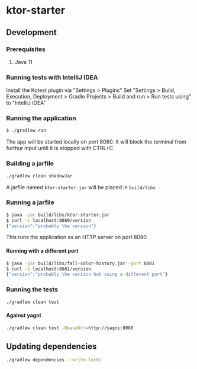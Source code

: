 # ktor-starter
## Development
### Prerequisites
1. Java 11

### Running tests with IntelliJ IDEA
Install the Kotest plugin via "Settings > Plugins"
Set "Settings > Build, Execution, Deployment > Gradle Projects > Build and run > Run tests using" to "IntelliJ IDEA"

### Running the application
```sh
$ ./gradlew run
```
The app will be started locally on port 8080. It will block the terminal from furthur input until it is stopped with CTRL+C.

### Building a jarfile
```sh
./gradlew clean shadowJar
```
A jarfile named `ktor-starter.jar` will be placed in `build/libs`

### Running a jarfile
```sh
$ java -jar build/libs/ktor-starter.jar
$ curl -s localhost:8080/version
{"version":"probably the version"}
```
This runs the application as an HTTP server on port 8080.

#### Running with a different port
```sh
$ java -jar build/libs/fall-color-history.jar -port 8081
$ curl -s localhost:8081/version
{"version":"probably the version but using a different port"}
```

### Running the tests
```sh
./gradlew clean test
```

#### Against yagni
```sh
./gradlew clean test -DbaseUrl=http://yagni:8080
```

## Updating dependencies
```sh
./gradlew dependencies --write-locks
```
